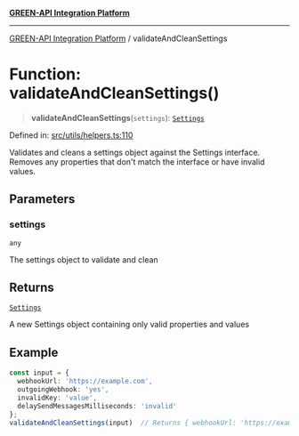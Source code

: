 [**GREEN-API Integration Platform**](../README.md)

***

[GREEN-API Integration Platform](../globals.md) / validateAndCleanSettings

# Function: validateAndCleanSettings()

> **validateAndCleanSettings**(`settings`): [`Settings`](../interfaces/Settings.md)

Defined in: [src/utils/helpers.ts:110](https://github.com/green-api/greenapi-integration/blob/63683bb8d19b76d9e4ce6bd0a8121d8d2cf428af/src/utils/helpers.ts#L110)

Validates and cleans a settings object against the Settings interface.
Removes any properties that don't match the interface or have invalid values.

## Parameters

### settings

`any`

The settings object to validate and clean

## Returns

[`Settings`](../interfaces/Settings.md)

A new Settings object containing only valid properties and values

## Example

```ts
const input = {
  webhookUrl: 'https://example.com',
  outgoingWebhook: 'yes',
  invalidKey: 'value',
  delaySendMessagesMilliseconds: 'invalid'
};
validateAndCleanSettings(input)  // Returns { webhookUrl: 'https://example.com', outgoingWebhook: 'yes' }
```
